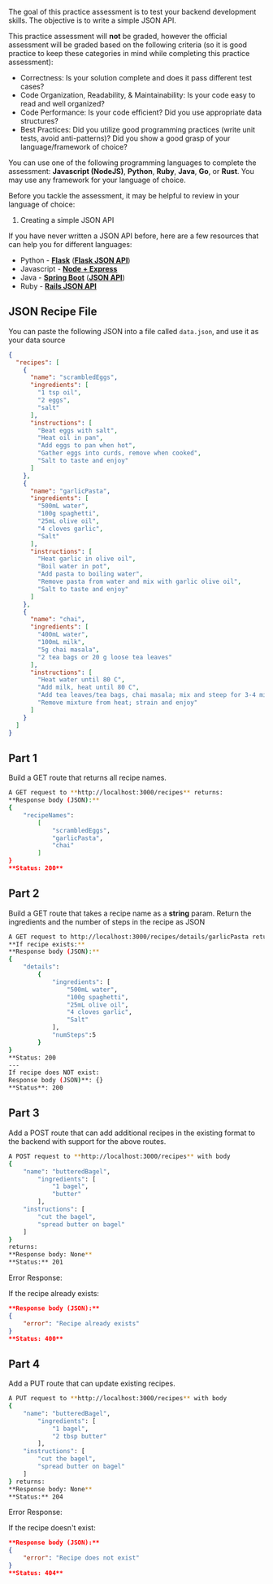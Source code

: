 The goal of this practice assessment is to test your backend development skills. The objective is to write a simple JSON API. 

This practice assessment will **not** be graded, however the official assessment will be graded based on the following criteria (so it is good practice to keep these categories in mind while completing this practice assessment):

- Correctness: Is your solution complete and does it pass different test cases?
- Code Organization, Readability, & Maintainability: Is your code easy to read and
well organized?
- Code Performance: Is your code efficient? Did you use appropriate data
structures?
- Best Practices: Did you utilize good programming practices (write unit tests,
avoid anti-patterns)? Did you show a good grasp of your language/framework of
choice?

You can use one of the following programming languages to complete the assessment: **Javascript (NodeJS)**, **Python**, **Ruby**, **Java**, **Go**, or **Rust**. You may use any framework for your language of choice.

Before you tackle the assessment, it may be helpful to review in your language of choice:

1. Creating a simple JSON API

If you have never written a JSON API before, here are a few resources that can help you for different languages:

- Python - **[Flask](http://flask.pocoo.org/docs/1.0/quickstart/)** (**[Flask JSON API](https://auth0.com/blog/developing-restful-apis-with-python-and-flask/)**)
- Javascript - **[Node + Express](https://medium.com/@onejohi/building-a-simple-rest-api-with-nodejs-and-express-da6273ed7ca9)**
- Java - **[Spring Boot](https://spring.io/guides/gs/spring-boot/)** (**[JSON API](https://spring.io/guides/gs/actuator-service/)**)
- Ruby - **[Rails JSON API](https://scotch.io/tutorials/build-a-restful-json-api-with-rails-5-part-one)**

## JSON Recipe File

You can paste the following JSON into a file called `data.json`, and use it as your data source

```json
{
  "recipes": [
    {
      "name": "scrambledEggs",
      "ingredients": [
        "1 tsp oil",
        "2 eggs",
        "salt"
      ],
      "instructions": [
        "Beat eggs with salt",
        "Heat oil in pan",
        "Add eggs to pan when hot",
        "Gather eggs into curds, remove when cooked",
        "Salt to taste and enjoy"
      ]
    },
    {
      "name": "garlicPasta",
      "ingredients": [
        "500mL water",
        "100g spaghetti",
        "25mL olive oil",
        "4 cloves garlic",
        "Salt"
      ],
      "instructions": [
        "Heat garlic in olive oil",
        "Boil water in pot",
        "Add pasta to boiling water",
        "Remove pasta from water and mix with garlic olive oil",
        "Salt to taste and enjoy"
      ]
    },
    {
      "name": "chai",
      "ingredients": [
        "400mL water",
        "100mL milk",
        "5g chai masala",
        "2 tea bags or 20 g loose tea leaves"
      ],
      "instructions": [
        "Heat water until 80 C",
        "Add milk, heat until 80 C",
        "Add tea leaves/tea bags, chai masala; mix and steep for 3-4 minutes",
        "Remove mixture from heat; strain and enjoy"
      ]
    }
  ]
}
```

## Part 1

Build a GET route that returns all recipe names.

```bash
A GET request to **http://localhost:3000/recipes** returns:
**Response body (JSON):**
{
	"recipeNames":
		[
			"scrambledEggs",
			"garlicPasta",
			"chai"
		]
}
**Status: 200**
```

## Part 2

Build a GET route that takes a recipe name as a **string** param. Return the ingredients and the number of steps in the recipe as JSON

```bash
A GET request to http://localhost:3000/recipes/details/garlicPasta returns:
**If recipe exists:** 
**Response body (JSON):**
{
	"details":
		{
			"ingredients": [
				"500mL water",
				"100g spaghetti",
				"25mL olive oil",
				"4 cloves garlic",
				"Salt"
			],
			"numSteps":5
		}
}
**Status: 200
---
If recipe does NOT exist: 
Response body (JSON)**: {}
**Status**: 200
```

## Part 3

Add a POST route that can add additional recipes in the existing format to the backend with support for the above routes.

```bash
A POST request to **http://localhost:3000/recipes** with body 
{
	"name": "butteredBagel", 
		"ingredients": [
			"1 bagel", 
			"butter"
		], 
	"instructions": [
		"cut the bagel", 
		"spread butter on bagel"
	] 
} 
returns:
**Response body: None**
**Status:** 201
```

Error Response:

If the recipe already exists:

```json
**Response body (JSON):**
{
	"error": "Recipe already exists"
}
**Status: 400**
```

## Part 4

Add a PUT route that can update existing recipes.

```bash
A PUT request to **http://localhost:3000/recipes** with body 
{
	"name": "butteredBagel", 
		"ingredients": [
			"1 bagel", 
			"2 tbsp butter"
		], 
	"instructions": [
		"cut the bagel", 
		"spread butter on bagel"
	] 
} returns:
**Response body: None**
**Status:** 204
```

Error Response:

If the recipe doesn't exist:

```json
**Response body (JSON):**
{
	"error": "Recipe does not exist"
}
**Status: 404**
```